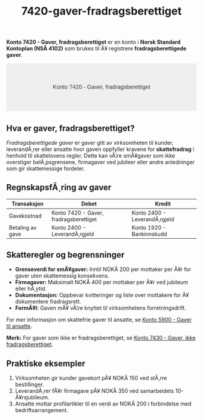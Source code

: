 ﻿---
title: "7420-gaver-fradragsberettiget"
meta_title: "7420-gaver-fradragsberettiget"
meta_description: '**Konto 7420 - Gaver, fradragsberettiget** er en konto i **Norsk Standard Kontoplan (NSÂ 4102)** som brukes til Ã¥ registrere **fradragsberettigede gaver**.'
slug: 7420-gaver-fradragsberettiget
type: blog
layout: pages/single
---

**Konto 7420 - Gaver, fradragsberettiget** er en konto i **Norsk Standard Kontoplan (NSÂ 4102)** som brukes til Ã¥ registrere **fradragsberettigede gaver**.

![Illustrasjon av konto 7420 Gaver, fradragsberettiget](7420-gaver-fradragsberettiget-image.svg)

## Hva er gaver, fradragsberettiget?

*Fradragsberettigede gaver* er gaver gitt av virksomheten til kunder, leverandÃ¸rer eller ansatte hvor gaven oppfyller kravene for **skattefradrag** i henhold til skattelovens regler. Dette kan vÃ¦re smÃ¥gaver som ikke overstiger belÃ¸psgrensene, firmagaver ved jubileer eller andre anledninger som gir skattemessige fordeler.

## RegnskapsfÃ¸ring av gaver

| Transaksjon             | Debet                                  | Kredit                       |
|-------------------------|----------------------------------------|------------------------------|
| Gavekostnad             | Konto 7420 - Gaver, fradragsberettiget | Konto 2400 - LeverandÃ¸rgjeld |
| Betaling av gave        | Konto 2400 - LeverandÃ¸rgjeld           | Konto 1920 - Bankinnskudd    |

## Skatteregler og begrensninger

* **Grenseverdi for smÃ¥gaver:** Inntil NOKÂ 200 per mottaker per Ã¥r for gaver uten skattemessig konsekvens.
* **Firmagaver:** Maksimalt NOKÂ 400 per mottaker per Ã¥r ved jubileum eller hÃ¸ytid.
* **Dokumentasjon:** Oppbevar kvitteringer og liste over mottakere for Ã¥ dokumentere fradragsrett.
* **FormÃ¥l:** Gaven mÃ¥ vÃ¦re knyttet til virksomhetens forretningsdrift.

For mer informasjon om skattefrie gaver til ansatte, se [Konto 5900 - Gaver til ansatte](/blogs/kontoplan/5900-gaver-til-ansatte "Konto 5900 - Gaver til ansatte").

**Merk:** For gaver som ikke er fradragsberettiget, se [Konto 7430 - Gaver, ikke fradragsberettiget](/blogs/kontoplan/7430-gaver-ikke-fradragsberettiget "Konto 7430 - Gaver, ikke fradragsberettiget").

## Praktiske eksempler

1. Virksomheten gir kunder gavekort pÃ¥ NOKÂ 150 ved stÃ¸rre bestillinger.
2. LeverandÃ¸rer fÃ¥r firmagave pÃ¥ NOKÂ 350 ved samarbeidets 10-Ã¥rsjubileum.
3. Ansatte mottar profilartikler til en verdi av NOKÂ 200 i forbindelse med bedriftsarrangement.
